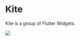 # Kite

Kite is a group of Flutter Widgets.

![](https://github.com/tonyleeecn/Kite/blob/master/logo.png)


